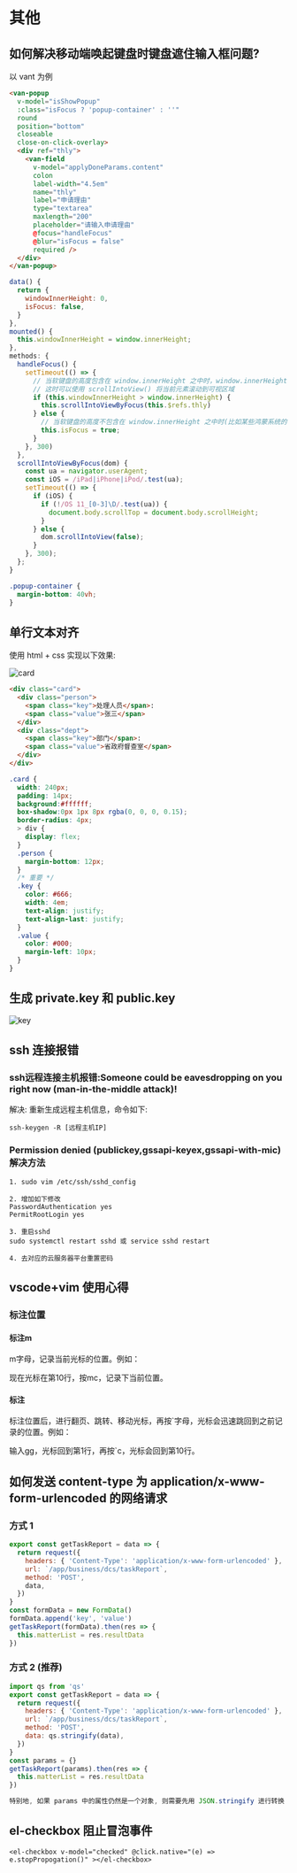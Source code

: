 # 其他

## 如何解决移动端唤起键盘时键盘遮住输入框问题?

以 vant 为例

```html
<van-popup
  v-model="isShowPopup"
  :class="isFocus ? 'popup-container' : ''"
  round
  position="bottom"
  closeable
  close-on-click-overlay>
  <div ref="thly">
    <van-field
      v-model="applyDoneParams.content"
      colon
      label-width="4.5em"
      name="thly"
      label="申请理由"
      type="textarea"
      maxlength="200"
      placeholder="请输入申请理由"
      @focus="handleFocus"
      @blur="isFocus = false"
      required />
  </div>
</van-popup>
```

```js
data() {
  return {
    windowInnerHeight: 0,
    isFocus: false,
  }
},
mounted() {
  this.windowInnerHeight = window.innerHeight;
},
methods: {
  handleFocus() {
    setTimeout(() => {
      // 当软键盘的高度包含在 window.innerHeight 之中时，window.innerHeight 会随着软键盘的弹出而变小,
      // 这时可以使用 scrollIntoView() 将当前元素滚动到可视区域
      if (this.windowInnerHeight > window.innerHeight) {
        this.scrollIntoViewByFocus(this.$refs.thly)
      } else {
        // 当软键盘的高度不包含在 window.innerHeight 之中时(比如某些鸿蒙系统的手机), 则需要通过其他方法将元素滚动到可视区域(margin 或者 fixed)
        this.isFocus = true;
      }
    }, 300)
  },
  scrollIntoViewByFocus(dom) {
    const ua = navigator.userAgent;
    const iOS = /iPad|iPhone|iPod/.test(ua);
    setTimeout(() => {
      if (iOS) {
        if (!/OS 11_[0-3]\D/.test(ua)) {
          document.body.scrollTop = document.body.scrollHeight;
        }
      } else {
        dom.scrollIntoView(false);
      }
    }, 300);
  };
}
```

```css
.popup-container {
  margin-bottom: 40vh;
}
```

## 单行文本对齐
使用 html + css 实现以下效果:

![card](./imgs/2.png)

```html
<div class="card">
  <div class="person">
    <span class="key">处理人员</span>:
    <span class="value">张三</span>
  </div>
  <div class="dept">
    <span class="key">部门</span>:
    <span class="value">省政府督查室</span>
  </div>
</div>
```
```css
.card {
  width: 240px;
  padding: 14px;
  background:#ffffff;
  box-shadow:0px 1px 8px rgba(0, 0, 0, 0.15);
  border-radius: 4px;
  > div {
    display: flex;
  }
  .person {
    margin-bottom: 12px;
  }
  /* 重要 */
  .key {
    color: #666;
    width: 4em;
    text-align: justify;
    text-align-last: justify;
  }
  .value {
    color: #000;
    margin-left: 10px;
  }
}
```

## 生成 private.key 和 public.key

![key](./imgs/1.png)

## ssh 连接报错

### ssh远程连接主机报错:Someone could be eavesdropping on you right now (man-in-the-middle attack)!

解决: 重新生成远程主机信息，命令如下:

```shell
ssh-keygen -R [远程主机IP]
```

### Permission denied (publickey,gssapi-keyex,gssapi-with-mic) 解决方法

```shell
1. sudo vim /etc/ssh/sshd_config

2. 增加如下修改
PasswordAuthentication yes
PermitRootLogin yes

3. 重启sshd
sudo systemctl restart sshd 或 service sshd restart

4. 去对应的云服务器平台重置密码
```

## vscode+vim 使用心得

### 标注位置
#### 标注m
m字母，记录当前光标的位置。例如：

现在光标在第10行，按mc，记录下当前位置。

#### 标注
标注位置后，进行翻页、跳转、移动光标，再按`字母，光标会迅速跳回到之前记录的位置。例如：

输入gg，光标回到第1行，再按`c，光标会回到第10行。


## 如何发送 content-type 为 application/x-www-form-urlencoded 的网络请求

### 方式 1

```js
export const getTaskReport = data => {
  return request({
    headers: { 'Content-Type': 'application/x-www-form-urlencoded' },
    url: `/app/business/dcs/taskReport`,
    method: 'POST',
    data,
  })
}
const formData = new FormData()
formData.append('key', 'value')
getTaskReport(formData).then(res => {
  this.matterList = res.resultData
})
```

### 方式 2 (推荐)

```js
import qs from 'qs'
export const getTaskReport = data => {
  return request({
    headers: { 'Content-Type': 'application/x-www-form-urlencoded' },
    url: `/app/business/dcs/taskReport`,
    method: 'POST',
    data: qs.stringify(data),
  })
}
const params = {}
getTaskReport(params).then(res => {
  this.matterList = res.resultData
})

特别地, 如果 params 中的属性仍然是一个对象, 则需要先用 JSON.stringify 进行转换
```

## el-checkbox 阻止冒泡事件

```vue
<el-checkbox v-model="checked" @click.native="(e) => e.stopPropogation()" ></el-checkbox>
```